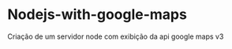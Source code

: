 Nodejs-with-google-maps
=======================

Criação de um servidor node com exibição da api google maps v3
